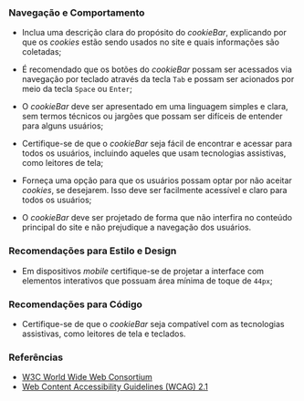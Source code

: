 ### Navegação e Comportamento

-   Inclua uma descrição clara do propósito do *cookieBar*, explicando por que os *cookies* estão sendo usados no site e quais informações são coletadas;

-   É recomendado que os botões do *cookieBar* possam ser acessados via navegação por teclado através da tecla `Tab` e possam ser acionados por meio da tecla `Space` ou `Enter`;

-   O *cookieBar* deve ser apresentado em uma linguagem simples e clara, sem termos técnicos ou jargões que possam ser difíceis de entender para alguns usuários;

-   Certifique-se de que o *cookieBar* seja fácil de encontrar e acessar para todos os usuários, incluindo aqueles que usam tecnologias assistivas, como leitores de tela;

-   Forneça uma opção para que os usuários possam optar por não aceitar *cookies*, se desejarem. Isso deve ser facilmente acessível e claro para todos os usuários;

-   O *cookieBar* deve ser projetado de forma que não interfira no conteúdo principal do site e não prejudique a navegação dos usuários.

### Recomendações para Estilo e Design

-   Em dispositivos *mobile* certifique-se de projetar a interface com elementos interativos que possuam área mínima de toque de `44px`;

### Recomendações para Código

-   Certifique-se de que o *cookieBar* seja compatível com as tecnologias assistivas, como leitores de tela e teclados.

### Referências

-   [W3C World Wide Web Consortium](https://www.w3.org/)
-   [Web Content Accessibility Guidelines (WCAG) 2.1](https://www.w3.org/TR/WCAG21/)

